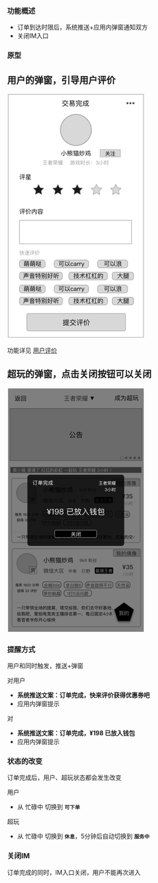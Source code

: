 ### 功能概述
* 订单到达时限后，系统推送+应用内弹窗通知双方
* 关闭IM入口

### 原型

用户的弹窗，引导用户评价
---
![](img/交易完成-用户.jpg)

功能详见  [用户评价](evaluate.md)

超玩的弹窗，点击关闭按钮可以关闭
---
![](img/交易完成-超玩.jpg)

### 提醒方式
用户和同时触发，推送+弹窗


对用户

* **系统推送文案：订单完成，快来评价获得优惠券吧**
* 应用内弹窗提示


对

* **系统推送文案：订单完成，¥198 已放入钱包**
* 应用内弹窗提示


### 状态的改变
订单完成后，用户、超玩状态都会发生改变


用户

* 从 忙碌中 切换到 **`可下单`**

超玩

* 从 忙碌中 切换到 **`休息`**，5分钟后自动切换到 **`服务中`**



### 关闭IM
订单完成的同时，IM入口关闭，用户不能再次进入